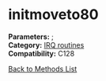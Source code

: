 # initmoveto80

**Parameters:** ;  
**Category:** [IRQ routines](../categories/irq_routines.md)  
**Compatibility:** C128  


[Back to Methods List](../../SUMMARY.md)
